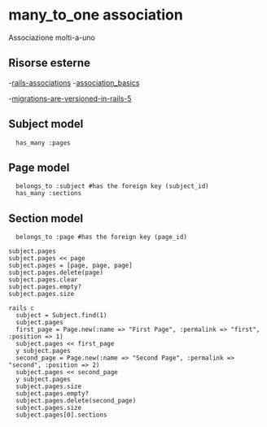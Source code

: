 # many_to_one association

Associazione molti-a-uno


## Risorse esterne

-[rails-associations](https://www.sitepoint.com/brush-up-your-knowledge-of-rails-associations/)
-[association_basics](http://guides.rubyonrails.org/association_basics.html#self-joins)

-[migrations-are-versioned-in-rails-5](http://blog.bigbinary.com/2016/03/01/migrations-are-versioned-in-rails-5.html)



## Subject model

```
  has_many :pages
```



## Page model

```
  belongs_to :subject #has the foreign key (subject_id)
  has_many :sections
```



## Section model

```
  belongs_to :page #has the foreign key (page_id)

subject.pages
subject.pages << page
subject.pages = [page, page, page]
subject.pages.delete(page)
subject.pages.clear
subject.pages.empty?
subject.pages.size
```


```
rails c
  subject = Subject.find(1)
  subject.pages
  first_page = Page.new(:name => "First Page", :permalink => "first", :position => 1)
  subject.pages << first_page
  y subject.pages
  second_page = Page.new(:name => "Second Page", :permalink => "second", :position => 2)
  subject.pages << second_page
  y subject.pages
  subject.pages.size
  subject.pages.empty?
  subject.pages.delete(second_page)
  subject.pages.size
  subject.pages[0].sections
```
